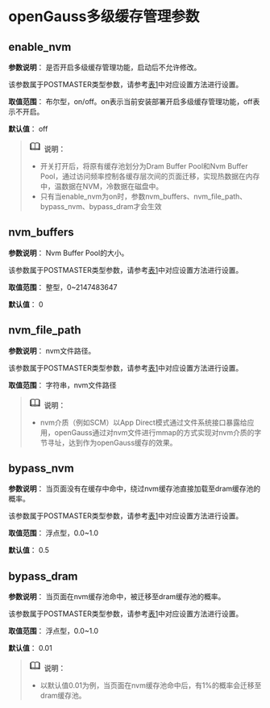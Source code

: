 # openGauss多级缓存管理参数

## enable\_nvm

**参数说明**： 是否开启多级缓存管理功能，启动后不允许修改。

该参数属于POSTMASTER类型参数，请参考[表1](重设参数.md#zh-cn_topic_0283137176_zh-cn_topic_0237121562_zh-cn_topic_0059777490_t91a6f212010f4503b24d7943aed6d846)中对应设置方法进行设置。

**取值范围**： 布尔型，on/off。on表示当前安装部署开启多级缓存管理功能，off表示不开启。

**默认值**： off

>![](public_sys-resources/icon-note.png) **说明：** 
>-   开关打开后，将原有缓存池划分为Dram Buffer Pool和Nvm Buffer Pool，通过访问频率控制各缓存层次间的页面迁移，实现热数据在内存中，温数据在NVM，冷数据在磁盘中。
>-   只有当enable_nvm为on时，参数nvm_buffers、nvm_file_path、bypass_nvm、bypass_dram才会生效

## nvm\_buffers

**参数说明**： Nvm Buffer Pool的大小。

该参数属于POSTMASTER类型参数，请参考[表1](重设参数.md#zh-cn_topic_0283137176_zh-cn_topic_0237121562_zh-cn_topic_0059777490_t91a6f212010f4503b24d7943aed6d846)中对应设置方法进行设置。

**取值范围**： 整型，0\~2147483647

**默认值**： 0

## nvm\_file\_path

**参数说明**： nvm文件路径。

该参数属于POSTMASTER类型参数，请参考[表1](重设参数.md#zh-cn_topic_0283137176_zh-cn_topic_0237121562_zh-cn_topic_0059777490_t91a6f212010f4503b24d7943aed6d846)中对应设置方法进行设置。

**取值范围**： 字符串，nvm文件路径

>![](public_sys-resources/icon-note.png) **说明：** 
>-   nvm介质（例如SCM）以App Direct模式通过文件系统接口暴露给应用，openGauss通过对nvm文件进行mmap的方式实现对nvm介质的字节寻址，达到作为openGauss缓存的效果。

## bypass\_nvm

**参数说明**： 当页面没有在缓存中命中，绕过nvm缓存池直接加载至dram缓存池的概率。

该参数属于POSTMASTER类型参数，请参考[表1](重设参数.md#zh-cn_topic_0283137176_zh-cn_topic_0237121562_zh-cn_topic_0059777490_t91a6f212010f4503b24d7943aed6d846)中对应设置方法进行设置。

**取值范围**： 浮点型，0.0~1.0

**默认值**： 0.5

## bypass\_dram

**参数说明**： 当页面在nvm缓存池命中，被迁移至dram缓存池的概率。

该参数属于POSTMASTER类型参数，请参考[表1](重设参数.md#zh-cn_topic_0283137176_zh-cn_topic_0237121562_zh-cn_topic_0059777490_t91a6f212010f4503b24d7943aed6d846)中对应设置方法进行设置。

**取值范围**： 浮点型，0.0~1.0

**默认值**： 0.01

>![](public_sys-resources/icon-note.png) **说明：** 
>-   以默认值0.01为例，当页面在nvm缓存池命中后，有1%的概率会迁移至dram缓存池。